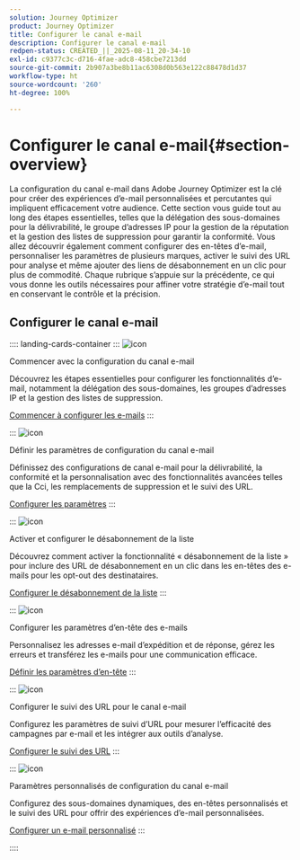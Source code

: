 ```yaml
---
solution: Journey Optimizer
product: Journey Optimizer
title: Configurer le canal e-mail
description: Configurer le canal e-mail
redpen-status: CREATED_||_2025-08-11_20-34-10
exl-id: c9377c3c-d716-4fae-adc8-458cbe7213dd
source-git-commit: 2b907a3be8b11ac6308d0b563e122c88478d1d37
workflow-type: ht
source-wordcount: '260'
ht-degree: 100%

---
```


# Configurer le canal e-mail{#section-overview}

La configuration du canal e-mail dans Adobe Journey Optimizer est la clé pour créer des expériences d’e-mail personnalisées et percutantes qui impliquent efficacement votre audience. Cette section vous guide tout au long des étapes essentielles, telles que la délégation des sous-domaines pour la délivrabilité, le groupe d’adresses IP pour la gestion de la réputation et la gestion des listes de suppression pour garantir la conformité. Vous allez découvrir également comment configurer des en-têtes d’e-mail, personnaliser les paramètres de plusieurs marques, activer le suivi des URL pour analyse et même ajouter des liens de désabonnement en un clic pour plus de commodité. Chaque rubrique s’appuie sur la précédente, ce qui vous donne les outils nécessaires pour affiner votre stratégie d’e-mail tout en conservant le contrôle et la précision.

## Configurer le canal e-mail

:::: landing-cards-container
:::
![icon](https://cdn.experienceleague.adobe.com/icons/circle-play.svg?lang=fr)

Commencer avec la configuration du canal e-mail

Découvrez les étapes essentielles pour configurer les fonctionnalités d’e-mail, notamment la délégation des sous-domaines, les groupes d’adresses IP et la gestion des listes de suppression.

[Commencer à configurer les e-mails](../using/email/get-started-email-config.md)
:::

:::
![icon](https://cdn.experienceleague.adobe.com/icons/gear.svg?lang=fr)

Définir les paramètres de configuration du canal e-mail

Définissez des configurations de canal e-mail pour la délivrabilité, la conformité et la personnalisation avec des fonctionnalités avancées telles que la Cci, les remplacements de suppression et le suivi des URL.

[Configurer les paramètres](../using/email/email-settings.md)
:::

:::
![icon](https://cdn.experienceleague.adobe.com/icons/list-check.svg?lang=fr)

Activer et configurer le désabonnement de la liste

Découvrez comment activer la fonctionnalité « désabonnement de la liste » pour inclure des URL de désabonnement en un clic dans les en-têtes des e-mails pour les opt-out des destinataires.

[Configurer le désabonnement de la liste](../using/email/list-unsubscribe.md)
:::

:::
![icon](https://cdn.experienceleague.adobe.com/icons/gear.svg?lang=fr)

Configurer les paramètres d’en-tête des e-mails

Personnalisez les adresses e-mail d’expédition et de réponse, gérez les erreurs et transférez les e-mails pour une communication efficace.

[Définir les paramètres d’en-tête](../using/email/header-parameters.md)
:::

:::
![icon](https://cdn.experienceleague.adobe.com/icons/chart-line.svg?lang=fr)

Configurer le suivi des URL pour le canal e-mail

Configurez les paramètres de suivi d’URL pour mesurer l’efficacité des campagnes par e-mail et les intégrer aux outils d’analyse.

[Configurer le suivi des URL](../using/email/url-tracking.md)
:::

:::
![icon](https://cdn.experienceleague.adobe.com/icons/bullseye.svg?lang=fr)

Paramètres personnalisés de configuration du canal e-mail

Configurez des sous-domaines dynamiques, des en-têtes personnalisés et le suivi des URL pour offrir des expériences d’e-mail personnalisées.

[Configurer un e-mail personnalisé](../using/email/surface-personalization.md)
:::

::::
